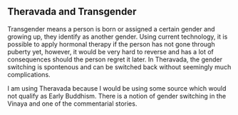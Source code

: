 ## Theravada and Transgender

Transgender means a person is born or assigned a certain gender and growing up, they identify as another gender. Using current technology, it is possible to apply hormonal therapy if the person has not gone through puberty yet, however, it would be very hard to reverse and has a lot of consequences should the person regret it later. In Theravada, the gender switching is spontenous and can be switched back without seemingly much complications. 

I am using Theravada because I would be using some source which would not qualify as Early Buddhism. There is a notion of gender switching in the Vinaya and one of the commentarial stories. 

